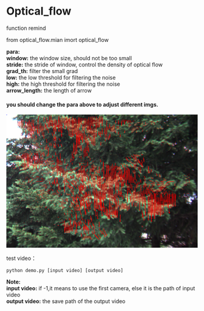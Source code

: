 # Optical_flow

function remind

from optical_flow.mian imort optical_flow

__para:__  
__window:__ the window size, should not be too small  
__stride:__ the stride of window, control the density of optical flow  
__grad_th:__ filter the small grad  
__low:__ the low threshold for filtering the noise  
__high:__ the high threshold for filtering the noise  
__arrow_length:__ the length of arrow  

#### you should change the para above to adjust different imgs.

<img width="600" height="350" src="https://github.com/Wu-Xiuchao/Optical-flow/blob/master/example.png"/>

test video：  
```
python demo.py [input video] [output video]
```

__Note:__  
__input video:__  if -1,it means to use the first camera, else it is the path of input video  
__output video:__  the save path of the output video  
